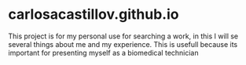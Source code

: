 # carlosacastillov.github.io
This project is for my personal use for searching a work, in this I will se several things about me and my experience.
This is usefull because its important for presenting myself as a biomedical technician
